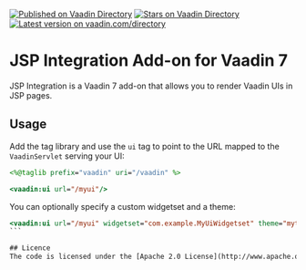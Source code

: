 [![Published on Vaadin  Directory](https://img.shields.io/badge/Vaadin%20Directory-published-00b4f0.svg)](https://vaadin.com/directory/component/jsp-integration)
[![Stars on Vaadin Directory](https://img.shields.io/vaadin-directory/star/jsp-integration.svg)](https://vaadin.com/directory/component/jsp-integration)
[![Latest version on vaadin.com/directory](https://img.shields.io/vaadin-directory/v/jsp-integration.svg)](https://img.shields.io/vaadin-directory/v/jsp-integration.svg)

# JSP Integration Add-on for Vaadin 7
JSP Integration is a Vaadin 7 add-on that allows you to render Vaadin UIs in JSP pages.

## Usage
Add the tag library and use the `ui` tag to point to the URL mapped to the `VaadinServlet` serving your UI:
```jsp
<%@taglib prefix="vaadin" uri="/vaadin" %>

<vaadin:ui url="/myui"/>
```

You can optionally specify a custom widgetset and a theme:
````jsp
<vaadin:ui url="/myui" widgetset="com.example.MyUiWidgetset" theme="mytheme"/>
```

## Licence
The code is licensed under the [Apache 2.0 License](http://www.apache.org/licenses/LICENSE-2.0.txt).
